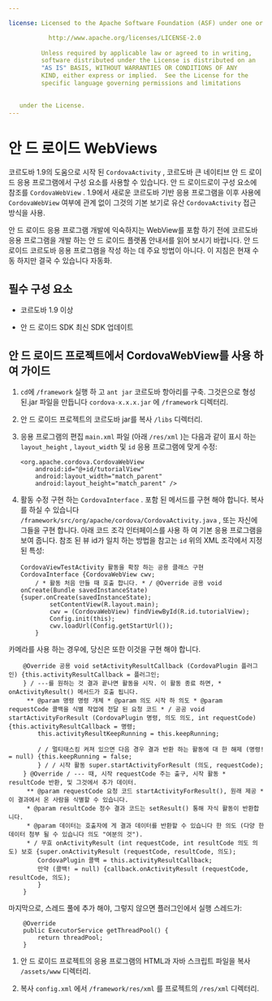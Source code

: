 ```yaml
---

license: Licensed to the Apache Software Foundation (ASF) under one or more contributor license agreements. See the NOTICE file distributed with this work for additional information regarding copyright ownership. The ASF licenses this file to you under the Apache License, Version 2.0 (the "License"); you may not use this file except in compliance with the License. You may obtain a copy of the License at

           http://www.apache.org/licenses/LICENSE-2.0
    
         Unless required by applicable law or agreed to in writing,
         software distributed under the License is distributed on an
         "AS IS" BASIS, WITHOUT WARRANTIES OR CONDITIONS OF ANY
         KIND, either express or implied.  See the License for the
         specific language governing permissions and limitations
    

   under the License.
---
```


# 안 드 로이드 WebViews

코르도바 1.9의 도움으로 시작 된 `CordovaActivity` , 코르도바 큰 네이티브 안 드 로이드 응용 프로그램에서 구성 요소를 사용할 수 있습니다. 안 드 로이드로이 구성 요소에 참조를 `CordovaWebView` . 1.9에서 새로운 코르도바 기반 응용 프로그램을 이후 사용에 `CordovaWebView` 여부에 관계 없이 그것의 기본 보기로 유산 `CordovaActivity` 접근 방식을 사용.

안 드 로이드 응용 프로그램 개발에 익숙하지는 WebView를 포함 하기 전에 코르도바 응용 프로그램을 개발 하는 안 드 로이드 플랫폼 안내서를 읽어 보시기 바랍니다. 안 드 로이드 코르도바 응용 프로그램을 작성 하는 데 주요 방법이 아니다. 이 지침은 현재 수동 하지만 결국 수 있습니다 자동화.

## 필수 구성 요소

*   코르도바 1.9 이상

*   안 드 로이드 SDK 최신 SDK 업데이트

## 안 드 로이드 프로젝트에서 CordovaWebView를 사용 하 여 가이드

1.  `cd`에 `/framework` 실행 하 고 `ant jar` 코르도바 항아리를 구축. 그것은으로 형성 된.jar 파일을 만듭니다 `cordova-x.x.x.jar` 에 `/framework` 디렉터리.

2.  안 드 로이드 프로젝트의 코르도바 jar를 복사 `/libs` 디렉터리.

3.  응용 프로그램의 편집 `main.xml` 파일 (아래 `/res/xml` )는 다음과 같이 표시 하는 `layout_height` , `layout_width` 및 `id` 응용 프로그램에 맞게 수정:
    
        <org.apache.cordova.CordovaWebView
            android:id="@+id/tutorialView"
            android:layout_width="match_parent"
            android:layout_height="match_parent" />
        

4.  활동 수정 구현 하는 `CordovaInterface` . 포함 된 메서드를 구현 해야 합니다. 복사를 하실 수 있습니다 `/framework/src/org/apache/cordova/CordovaActivity.java` , 또는 자신에 그들을 구현 합니다. 아래 코드 조각 인터페이스를 사용 하 여 기본 응용 프로그램을 보여 줍니다. 참조 된 뷰 id가 일치 하는 방법을 참고는 `id` 위의 XML 조각에서 지정 된 특성:
    
        CordovaViewTestActivity 활동을 확장 하는 공용 클래스 구현 CordovaInterface {CordovaWebView cwv;
            / * 활동 처음 만들 때 호출 합니다. * / @Override 공용 void onCreate(Bundle savedInstanceState) {super.onCreate(savedInstanceState);
                setContentView(R.layout.main);
                cwv = (CordovaWebView) findViewById(R.id.tutorialView);
                Config.init(this);
                cwv.loadUrl(Config.getStartUrl());
            }
        

카메라를 사용 하는 경우에, 당신은 또한 이것을 구현 해야 합니다.

        @Override 공용 void setActivityResultCallback (CordovaPlugin 플러그인) {this.activityResultCallback = 플러그인;
        } / ---를 원하는 것 결과 끝나면 활동을 시작. 이 활동 종료 하면, * onActivityResult() 메서드가 호출 됩니다.
         ** @param 명령 명령 개체 * @param 의도 시작 하 의도 * @param requestCode 콜백을 식별 작업에 전달 된 요청 코드 * / 공공 void startActivityForResult (CordovaPlugin 명령, 의도 의도, int requestCode) {this.activityResultCallback = 명령;
            this.activityResultKeepRunning = this.keepRunning;
    
            / / 멀티태스킹 켜져 있으면 다음 경우 결과 반환 하는 활동에 대 한 해제 (명령! = null) {this.keepRunning = false;
            } / / 시작 활동 super.startActivityForResult (의도, requestCode);
        } @Override / --- 때, 시작 requestCode 주는 출구, 시작 활동 * resultCode 반환, 및 그것에서 추가 데이터.
         ** @param requestCode 요청 코드 startActivityForResult(), 원래 제공 *이 결과에서 온 사람을 식별할 수 있습니다.
         * @param resultCode 정수 결과 코드는 setResult() 통해 자식 활동이 반환합니다.
         * @param 데이터는 호출자에 게 결과 데이터를 반환할 수 있습니다 한 의도 (다양 한 데이터 첨부 될 수 있습니다 의도 "여분의 것").
         * / 무효 onActivityResult (int requestCode, int resultCode 의도 의도) 보호 {super.onActivityResult (requestCode, resultCode, 의도);
            CordovaPlugin 콜백 = this.activityResultCallback;
            만약 (콜백! = null) {callback.onActivityResult (requestCode, resultCode, 의도);
            }
        }
    

마지막으로, 스레드 풀에 추가 해야, 그렇지 않으면 플러그인에서 실행 스레드가:

        @Override
        public ExecutorService getThreadPool() {
            return threadPool;
        }
    

1.  안 드 로이드 프로젝트의 응용 프로그램의 HTML과 자바 스크립트 파일을 복사 `/assets/www` 디렉터리.

2.  복사 `config.xml` 에서 `/framework/res/xml` 를 프로젝트의 `/res/xml` 디렉터리.